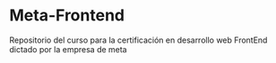 # Meta-Frontend
Repositorio del curso para la certificación en desarrollo web FrontEnd dictado por la empresa de meta 

